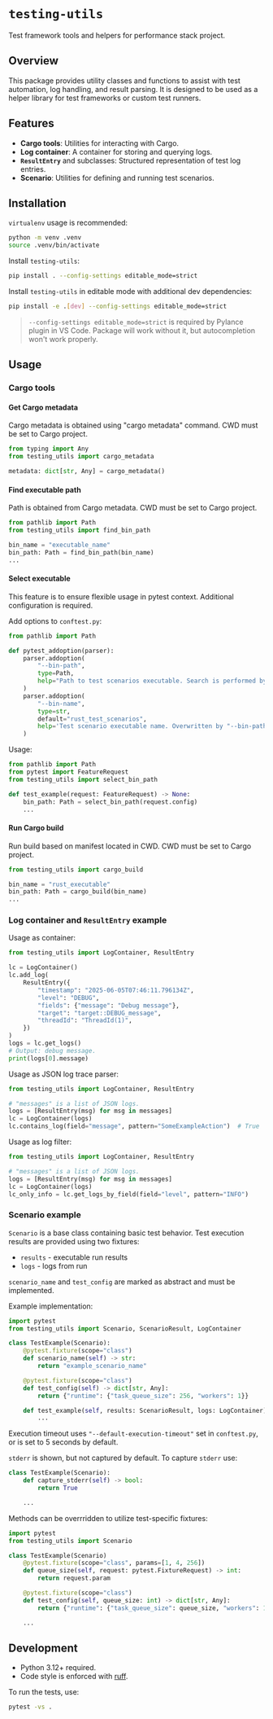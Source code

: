 # `testing-utils`

Test framework tools and helpers for performance stack project.

## Overview

This package provides utility classes and functions to assist with test automation, log handling, and result parsing.
It is designed to be used as a helper library for test frameworks or custom test runners.

## Features

- **Cargo tools**: Utilities for interacting with Cargo.
- **Log container**: A container for storing and querying logs.
- **`ResultEntry`** and subclasses: Structured representation of test log entries.
- **Scenario**: Utilities for defining and running test scenarios.

## Installation

`virtualenv` usage is recommended:

```bash
python -m venv .venv
source .venv/bin/activate
```

Install `testing-utils`:

```bash
pip install . --config-settings editable_mode=strict
```

Install `testing-utils` in editable mode with additional dev dependencies:

```bash
pip install -e .[dev] --config-settings editable_mode=strict
```

> `--config-settings editable_mode=strict` is required by Pylance plugin in VS Code.
> Package will work without it, but autocompletion won't work properly.

## Usage

### Cargo tools

#### Get Cargo metadata

Cargo metadata is obtained using "cargo metadata" command.
CWD must be set to Cargo project.

```python
from typing import Any
from testing_utils import cargo_metadata

metadata: dict[str, Any] = cargo_metadata()
```

#### Find executable path

Path is obtained from Cargo metadata.
CWD must be set to Cargo project.

```python
from pathlib import Path
from testing_utils import find_bin_path

bin_name = "executable_name"
bin_path: Path = find_bin_path(bin_name)
...
```

#### Select executable

This feature is to ensure flexible usage in pytest context.
Additional configuration is required.

Add options to `conftest.py`:

```python
from pathlib import Path

def pytest_addoption(parser):
    parser.addoption(
        "--bin-path",
        type=Path,
        help="Path to test scenarios executable. Search is performed by default.",
    )
    parser.addoption(
        "--bin-name",
        type=str,
        default="rust_test_scenarios",
        help='Test scenario executable name. Overwritten by "--bin-path".',
    )
```

Usage:

```python
from pathlib import Path
from pytest import FeatureRequest
from testing_utils import select_bin_path

def test_example(request: FeatureRequest) -> None:
    bin_path: Path = select_bin_path(request.config)
    ...
```

#### Run Cargo build

Run build based on manifest located in CWD.
CWD must be set to Cargo project.

```python
from testing_utils import cargo_build

bin_name = "rust_executable"
bin_path: Path = cargo_build(bin_name)
...
```

### Log container and `ResultEntry` example

Usage as container:

```python
from testing_utils import LogContainer, ResultEntry

lc = LogContainer()
lc.add_log(
    ResultEntry({
        "timestamp": "2025-06-05T07:46:11.796134Z",
        "level": "DEBUG",
        "fields": {"message": "Debug message"},
        "target": "target::DEBUG_message",
        "threadId": "ThreadId(1)",
    })
)
logs = lc.get_logs()
# Output: debug message.
print(logs[0].message)
```

Usage as JSON log trace parser:

```python
from testing_utils import LogContainer, ResultEntry

# "messages" is a list of JSON logs.
logs = [ResultEntry(msg) for msg in messages]
lc = LogContainer(logs)
lc.contains_log(field="message", pattern="SomeExampleAction")  # True
```

Usage as log filter:

```python
from testing_utils import LogContainer, ResultEntry

# "messages" is a list of JSON logs.
logs = [ResultEntry(msg) for msg in messages]
lc = LogContainer(logs)
lc_only_info = lc.get_logs_by_field(field="level", pattern="INFO")
```

### Scenario example

`Scenario` is a base class containing basic test behavior.
Test execution results are provided using two fixtures:

- `results` - executable run results
- `logs` - logs from run

`scenario_name` and `test_config` are marked as abstract and must be implemented.

Example implementation:

```python
import pytest
from testing_utils import Scenario, ScenarioResult, LogContainer

class TestExample(Scenario):
    @pytest.fixture(scope="class")
    def scenario_name(self) -> str:
        return "example_scenario_name"

    @pytest.fixture(scope="class")
    def test_config(self) -> dict[str, Any]:
        return {"runtime": {"task_queue_size": 256, "workers": 1}}

    def test_example(self, results: ScenarioResult, logs: LogContainer) -> None:
        ...
```

Execution timeout uses `"--default-execution-timeout"` set in `conftest.py`, or is set to 5 seconds by default.

`stderr` is shown, but not captured by default.
To capture `stderr` use:

```python
class TestExample(Scenario):
    def capture_stderr(self) -> bool:
        return True

    ...
```

Methods can be overrridden to utilize test-specific fixtures:

```python
import pytest
from testing_utils import Scenario

class TestExample(Scenario)
    @pytest.fixture(scope="class", params=[1, 4, 256])
    def queue_size(self, request: pytest.FixtureRequest) -> int:
        return request.param

    @pytest.fixture(scope="class")
    def test_config(self, queue_size: int) -> dict[str, Any]:
        return {"runtime": {"task_queue_size": queue_size, "workers": 1}}

    ...
```

## Development

- Python 3.12+ required.
- Code style is enforced with [ruff](https://github.com/astral-sh/ruff).

To run the tests, use:

```bash
pytest -vs .
```
